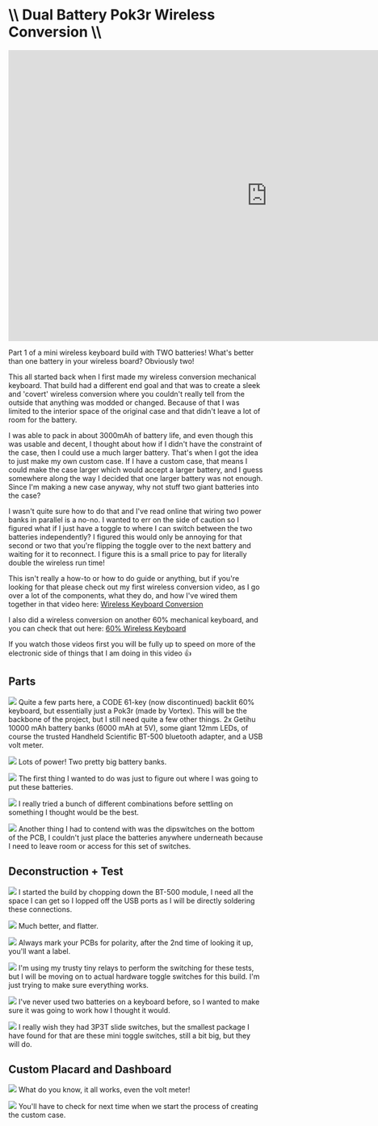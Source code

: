 # \\\ Dual Battery Pok3r Wireless Conversion \\\

<div class="video-container"><iframe width="1024" height="576" src="https://www.youtube.com/embed/acPJI2IyBqA" title="YouTube video player" frameborder="0" allow="accelerometer; autoplay; clipboard-write; encrypted-media; gyroscope; picture-in-picture" allowfullscreen></iframe></div>

Part 1 of a mini wireless keyboard build with TWO batteries! What's better than one battery in your wireless board? Obviously two!

This all started back when I first made my wireless conversion mechanical keyboard. That build had a different end goal and that was to create a sleek and 'covert' wireless conversion where you couldn't really tell from the outside that anything was modded or changed. Because of that I was limited to the interior space of the original case and that didn't leave a lot of room for the battery. 

I was able to pack in about 3000mAh of battery life, and even though this was usable and decent, I thought about how if I didn't have the constraint of the case, then I could use a much larger battery. That's when I got the idea to just make my own custom case. If I have a custom case, that means I could make the case larger which would accept a larger battery, and I guess somewhere along the way I decided that one larger battery was not enough. Since I'm making a new case anyway, why not stuff two giant batteries into the case?  

I wasn't quite sure how to do that and I've read online that wiring two power banks in parallel is a no-no. I wanted to err on the side of caution so I figured what if I just have a toggle to where I can switch between the two batteries independently? I figured this would only be annoying for that second or two that you're flipping the toggle over to the next battery and waiting for it to reconnect. I figure this is a small price to pay for literally double the wireless run time!  

This isn't really a how-to or how to do guide or anything, but if you're looking for that please check out my first wireless conversion video, as I go over a lot of the components, what they do, and how I've wired them together in that video here: [Wireless Keyboard Conversion](https://hightech-lowlife.github.io/projects/004_wireless_keyboard/004_wireless_keyboard)

I also did a wireless conversion on another 60% mechanical keyboard, and you can check that out here: [60% Wireless Keyboard](https://hightech-lowlife.github.io/projects/012_mini_wireless_part1/012_mini_wireless_part1)

If you watch those videos first you will be fully up to speed on more of the electronic side of things that I am doing in this video 👍

## Parts 

![](01.jpg) 
Quite a few parts here, a CODE 61-key (now discontinued) backlit 60% keyboard, but essentially just a Pok3r (made by Vortex). This will be the backbone of the project, but I still need quite a few other things. 2x Getihu 10000 mAh battery banks (6000 mAh at 5V), some giant 12mm LEDs, of course the trusted Handheld Scientific BT-500 bluetooth adapter, and a USB volt meter.  

![](02.jpg)
Lots of power! Two pretty big battery banks. 

![](03.jpg) 
The first thing I wanted to do was just to figure out where I was going to put these batteries. 

![](04.jpg) 
I really tried a bunch of different combinations before settling on something I thought would be the best. 

![](05.jpg)
Another thing I had to contend with was the dipswitches on the bottom of the PCB, I couldn't just place the batteries anywhere underneath because I need to leave room or access for this set of switches.

## Deconstruction + Test

![](06.jpg) 
I started the build by chopping down the BT-500 module, I need all the space I can get so I lopped off the USB ports as I will be directly soldering these connections. 

![](07.jpg)
Much better, and flatter. 

![](08.jpg)
Always mark your PCBs for polarity, after the 2nd time of looking it up, you'll want a label. 

![](09.jpg)
I'm using my trusty tiny relays to perform the switching for these tests, but I will be moving on to actual hardware toggle switches for this build. I'm just trying to make sure everything works. 

![](10.jpg)
I've never used two batteries on a keyboard before, so I wanted to make sure it was going to work how I thought it would. 

![](11.jpg)
I really wish they had 3P3T slide switches, but the smallest package I have found for that are these mini toggle switches, still a bit big, but they will do. 

## Custom Placard and Dashboard 

![](12.jpg)
What do you know, it all works, even the volt meter! 

![](13.jpg)
You'll have to check for next time when we start the process of creating the custom case. 
